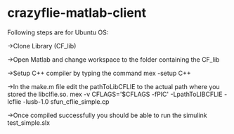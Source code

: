 # crazyflie-matlab-client

Following steps are for Ubuntu OS:

->Clone Library (CF_lib)

->Open Matlab and change workspace to the folder containing the CF_lib 

->Setup C++ compiler by typing the command  mex -setup C++

->In the make.m file edit the pathToLibCFLIE to the actual path where you stored the libclfie.so.  mex -v CFLAGS='$CFLAGS -fPIC' 
-LpathToLIBCFLIE -lcflie -lusb-1.0 sfun_cflie_simple.cp

->Once compiled successfully you should be able to run the simulink test_simple.slx
